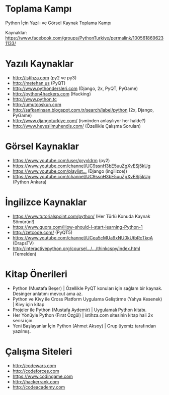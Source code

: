 # Toplama Kampı
Python İçin Yazılı ve Görsel Kaynak Toplama Kampı

Kaynaklar: https://www.facebook.com/groups/PythonTurkiye/permalink/1005618696231133/

# Yazılı Kaynaklar
- http://istihza.com (py2 ve py3)
- http://metehan.us (PyQT)
- http://www.pythondersleri.com (Django, 2x, PyQT, PyGame)
- http://python4hackers.com (Hacking)
- http://www.python.tc
- http://umutcoskun.com
- http://safkaninsan.blogspot.com.tr/search/label/python (2x, Django, PyGame)
- http://www.djangoturkiye.com/ (isminden anlaşılıyor her halde?)
- http://www.heveslimuhendis.com/ (Özellikle Çalışma Soruları)

# Görsel Kaynaklar
- https://www.youtube.com/user/gryyldrm (py2)
- https://www.youtube.com/channel/UC9ssnH3bE5uuZgXvESj5kUg
- https://www.youtube.com/playlist… (Django (ingilizce))
- https://www.youtube.com/channel/UC9ssnH3bE5uuZgXvESj5kUg (Python Ankara)

# İngilizce Kaynaklar
- https://www.tutorialspoint.com/python/ (Her Türlü Konuda Kaynak Sömürün!)
- https://www.quora.com/How-should-I-start-learning-Python-1
- http://zetcode.com/ (PyQT5)
- https://www.youtube.com/channel/UCea5cMUa9xNU0kUtbRcTkqA (DrapsTV)
- http://interactivepython.org/coursel…/…/thinkcspy/index.html (Temelden)

# Kitap Önerileri
- Python (Mustafa Beşer) | Özellikle PyQT konuları için sağlam bir kaynak. Desinger anlatımı mevcut ama az.
- Python ve Kivy ile Cross Platform Uygulama Geliştirme (Yahya Kesenek) | Kivy için kitap
- Projeler ile Python (Mustafa Aydemir) | Uygulamalı Python kitabı.
- Her Yönüyle Python (Fırat Özgül) | istihza.com sitesinin kitap hali 2x serisi için.
- Yeni Başlayanlar İçin Python (Ahmet Aksoy) | Grup üyemiz tarafından yazılmış.

# Çalışma Siteleri
- http://codewars.com
- http://codeforces.com
- https://www.codingame.com
- http://hackerrank.com
- http://codeacademy.com
